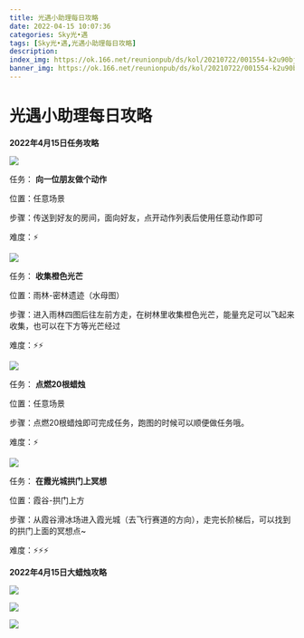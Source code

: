 ```yaml
---
title: 光遇小助理每日攻略
date: 2022-04-15 10:07:36
categories: Sky光•遇
tags: [Sky光•遇,光遇小助理每日攻略]
description: 
index_img: https://ok.166.net/reunionpub/ds/kol/20210722/001554-k2u90bj7ay.png?imageView&thumbnail=600x0&type=jpg
banner_img: https://ok.166.net/reunionpub/ds/kol/20210722/001554-k2u90bj7ay.png?imageView&thumbnail=600x0&type=jpg
---
```

# 光遇小助理每日攻略
**2022年4月15日任务攻略**

![](https://ok.166.net/reunionpub/ds/kol/20220415/000652-cb756jru1o.png)

任务： **向一位朋友做个动作**

位置：任意场景

步骤：传送到好友的房间，面向好友，点开动作列表后使用任意动作即可

难度：⚡

![](https://ok.166.net/reunionpub/ds/kol/20220415/000722-dz8nqpb7m5.png)

任务： **收集橙色光芒**

位置：雨林-密林遗迹（水母图）

步骤：进入雨林四图后往左前方走，在树林里收集橙色光芒，能量充足可以飞起来收集，也可以在下方等光芒经过

难度：⚡⚡

![](https://ok.166.net/reunionpub/ds/kol/20220413/000428-13jdlg4vak.png)

任务： **点燃20根蜡烛**

位置：任意场景

步骤：点燃20根蜡烛即可完成任务，跑图的时候可以顺便做任务哦。

难度：⚡

![](https://ok.166.net/reunionpub/ds/kol/20220415/000748-1rujw80ct7.png)

任务： **在霞光城拱门上冥想**

位置：霞谷-拱门上方

步骤：从霞谷滑冰场进入霞光城（去飞行赛道的方向），走完长阶梯后，可以找到的拱门上面的冥想点~

难度：⚡⚡⚡

  

 **2022年4月15日大蜡烛攻略**

![](https://ok.166.net/reunionpub/ds/kol/20220415/000829-bhju8ty2co.png)

![](https://ok.166.net/reunionpub/ds/kol/20220415/000928-tilukarbwg.png)

![](https://ok.166.net/reunionpub/ds/kol/20220415/001010-s0henfi8bo.png)

  

